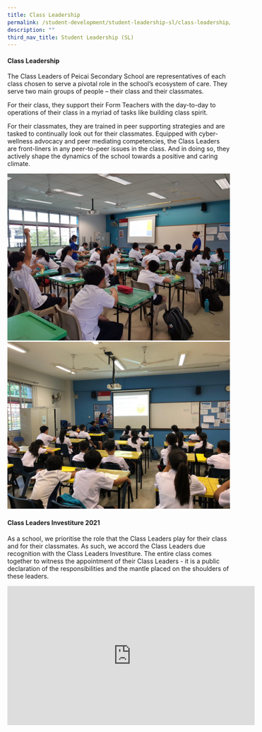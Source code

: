 ```yaml
---
title: Class Leadership
permalink: /student-development/student-leadership-sl/class-leadership/
description: ""
third_nav_title: Student Leadership (SL)
---
```

<h4><strong>Class Leadership</strong></h4>
<p>The Class Leaders of Peicai Secondary School are representatives of each class chosen to serve a pivotal role in the school&rsquo;s ecosystem of care. They serve two main groups of people &ndash; their class and their classmates.</p>
<p>For their class, they support their Form Teachers with the day-to-day to operations of their class in a myriad of tasks like building class spirit.</p>
<p>For their classmates, they are trained in peer supporting strategies and are tasked to continually look out for their classmates. Equipped with cyber-wellness advocacy and peer mediating competencies, the Class Leaders are front-liners in any peer-to-peer issues in the class. And in doing so, they actively shape the dynamics of the school towards a positive and caring climate.</p>
<img src="/images/Student%20leadership%206.jpg"><br>
<img src="/images/Student%20leadership%207.jpg">
<h4><strong>Class Leaders Investiture 2021</strong></h4>
<p>As a school, we prioritise the role that the Class Leaders play for their class and for their classmates. As such, we accord the Class Leaders due recognition with the Class Leaders Investiture. The entire class comes together to witness the appointment of their Class Leaders - it is a public declaration of the responsibilities and the mantle placed on the shoulders of these leaders.</p>
<div><iframe title="YouTube video player" src="https://www.youtube.com/embed/SpQ6lHK-y30" width="560" height="315" frameborder="0" allowfullscreen="allowfullscreen" data-mce-fragment="1"></iframe></div>